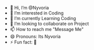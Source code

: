 - 👋 Hi, I’m @Nyvoria
- 👀 I’m interested in Coding
- 🌱 I’m currently Learning Coding
- 💞️ I’m looking to collaborate on Project 
- 📫 How to reach me "Message Me"
- 😄 Pronouns: Its Nyvoria
- ⚡ Fun fact: 🤔

<!---
Nyvoria/Nyvoria is a ✨ special ✨ repository because its `README.md` (this file) appears on your GitHub profile.
You can click the Preview link to take a look at your changes.
--->
